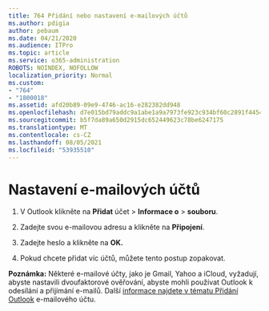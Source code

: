 ```yaml
---
title: 764 Přidání nebo nastavení e-mailových účtů
ms.author: pdigia
author: pebaum
ms.date: 04/21/2020
ms.audience: ITPro
ms.topic: article
ms.service: o365-administration
ROBOTS: NOINDEX, NOFOLLOW
localization_priority: Normal
ms.custom:
- "764"
- "1800018"
ms.assetid: afd20b89-09e9-4746-ac16-e282382dd948
ms.openlocfilehash: d7e015bd79addc9a1abe1a9a7973fe923c934bf60c2891f4454c13622a2b8a9f
ms.sourcegitcommit: b5f7da89a650d2915dc652449623c78be6247175
ms.translationtype: MT
ms.contentlocale: cs-CZ
ms.lasthandoff: 08/05/2021
ms.locfileid: "53935510"
---
```

# <a name="set-up-email-accounts"></a>Nastavení e-mailových účtů

1. V Outlook klikněte na **Přidat** účet  >  **Informace o**  >  **souboru**.

2. Zadejte svou e-mailovou adresu a klikněte na **Připojení**.

3. Zadejte heslo a klikněte na **OK.**

4. Pokud chcete přidat víc účtů, můžete tento postup zopakovat.

**Poznámka:** Některé e-mailové účty, jako je Gmail, Yahoo a iCloud, vyžadují, abyste nastavili dvoufaktorové ověřování, abyste mohli používat Outlook k odesílání a přijímání e-mailů. Další [informace najdete v tématu Přidání Outlook](https://support.office.com/article/6e27792a-9267-4aa4-8bb6-c84ef146101b.aspx) e-mailového účtu.
  